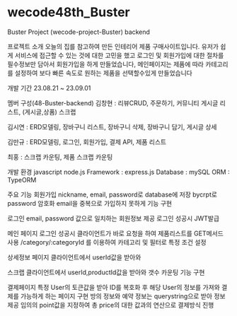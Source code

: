 # wecode48th_Buster

Buster Project (wecode-project-Buster) backend

프로젝트 소개 오늘의 집를 참고하여 만든 인테리어 제품 구매사이트입니다. 유저가 쉽게 서비스에 접근할 수 있는 것에 대한 고민을 했고 로그인 및 회원가입에 대한 절차를 필수정보만 담아서 회원가입을 하게 만들었습니다, 메인페이지는 제품에 따라 카테고리를 설정하여 보다 빠른 속도로 원하는 제품을 선택할수있게 만들었습니다

개발 기간 23.08.21 ~ 23.09.01

멤버 구성(48-Buster-backend) 김창현 : 리뷰CRUD, 주문하기, 커뮤니티 게시글 리스트, (게시글,상품) 스크랩

김시연 : ERD모델링, 장바구니 리스트, 장바구니 삭제, 장바구니 담기, 게시글 상세

김만규 : ERD모델링, 로그인, 회원가입, 결제 API, 제품 리스트

최홍 : 스크랩 카운팅, 제품 스크랩 카운팅

개발 환경 javascript node.js Framework : express.js Database : mySQL ORM : TypeORM

주요 기능 회원가입 nickname, email, password로 database에 저장 bycrpt로 password 암호화 email을 중복으로 가입하지 못하게 기능 구현

로그인 email, password 값으로 일치하는 회원정보 제공 로그인 성공시 JWT발급

메인 페이지 로그인 성공시 클라이언트가 바로 요청을 하여 제품리스트를 GET메서드 사용 /category/:categoryId 를 이용하여 카테고리 및 필터로 특정 조건 설정

상세정보 페이지 클라이언트에서 userId값을 받아와

스크랩 클라이언트에서 userId,productId값을 받아와 갯수 카운팅 기능 구현

결제페이지 특정 User의 토큰값을 받아 ID를 복호화 후 해당 User의 정보를 가져와 결제를 가능하게 하는 페이지 구현 방의 정보와 예약 정보는 querystring으로 받아 정보 제공 임의의 point값을 지정하여 총 price의 대한 값과의 연산으로 결제방식 진행
